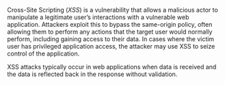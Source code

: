 Cross-Site Scripting (*XSS*) is a vulnerability that allows a malicious actor to manipulate a legitimate user’s interactions with a vulnerable web application. Attackers exploit this to bypass the same-origin policy, often allowing them to perform any actions that the target user would normally perform, including gaining access to their data. In cases where the victim user has privileged application access, the attacker may use XSS to seize control of the application.

XSS attacks typically occur in web applications when data is received and the data is reflected back in the response without validation.
